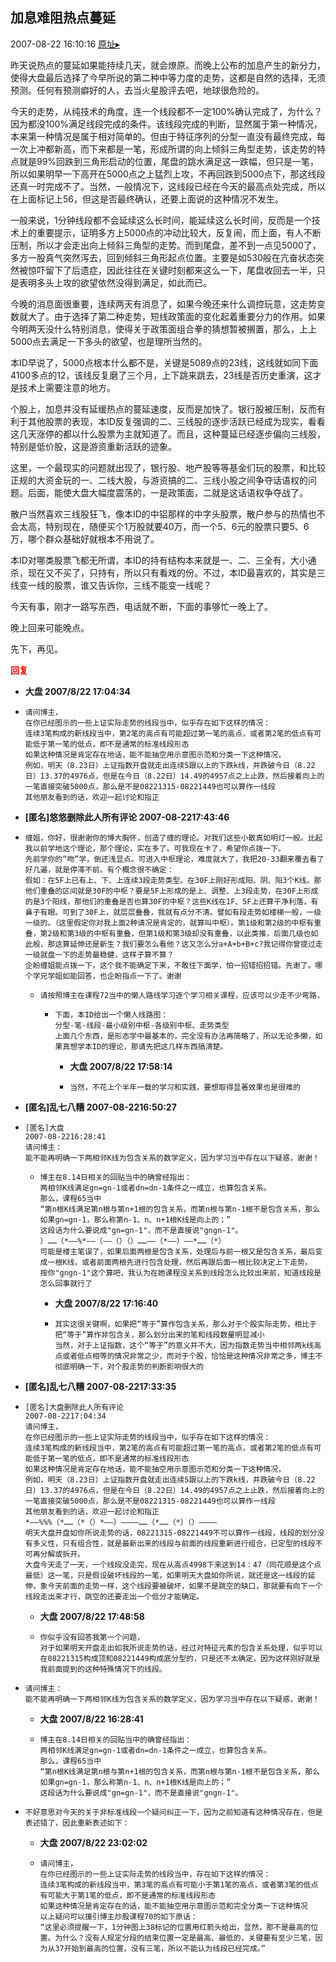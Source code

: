 ## 加息难阻热点蔓延
2007-08-22 16:10:16
[原址▸](http://www.fxgan.com/chan_time/2007_07_12/668.htm)



 昨天说热点的蔓延如果能持续几天，就会燎原。而晚上公布的加息产生的新分力，使得大盘最后选择了今早所说的第二种中等力度的走势，这都是自然的选择，无须预测。任何有预测癖好的人，去当火星股评去吧，地球很危险的。


 


 今天的走势，从纯技术的角度，连一个线段都不一定100%确认完成了，为什么？因为都没100%满足线段完成的条件。该线段完成的判断，显然属于第一种情况，本来第一种情况是属于相对简单的。但由于特征序列的分型一直没有最终完成，每一次上冲都新高，而下来都是一笔，形成所谓的向上倾斜三角型走势，该走势的特点就是99%回跌到三角形启动的位置，尾盘的跳水满足这一跌幅，但只是一笔，所以如果明早一下高开在5000点之上猛烈上攻，不再回跌到5000点下，那这线段还真一时完成不了。当然，一般情况下，这线段已经在今天的最高点处完成，所以在上面标记上56，但这是否最终确认，还要上面说的这种情况不发生。


 


 一般来说，1分钟线段都不会延续这么长时间，能延续这么长时间，反而是一个技术上的重要提示，证明多方上5000点的冲动比较大，反复闹，而上面，有人不断压制，所以才会走出向上倾斜三角型的走势。而到尾盘，差不到一点见5000了，多方一股真气突然泻去，回到倾斜三角形起点位置。主要是如530般在亢奋状态突然被惊吓留下了后遗症，因此往往在关键时刻都来这么一下，尾盘收回去一半，只是表明多头上攻的欲望依然没得到满足，如此而已。


 


 今晚的消息面很重要，连续两天有消息了，如果今晚还来什么调控玩意，这走势变数就大了。由于选择了第二种走势，短线政策面的变化起着重要分力的作用。如果今明两天没什么特别消息，使得关于政策面组合拳的猜想暂被搁置，那么，上上5000点去满足一下多头的欲望，也是理所当然的。


 


 本ID早说了，5000点根本什么都不是，关键是5089点的23线，这线就如同下面4100多点的12，该线反复磨了三个月，上下跳来跳去，23线是否历史重演，这才是技术上需要注意的地方。


 


 个股上，加息并没有延缓热点的蔓延速度，反而是加快了。银行股被压制，反而有利于其他股票的表现，本ID反复强调的二、三线股的逐步活跃已经成为现实，看看这几天涨停的都以什么股票为主就知道了。而且，这种蔓延已经逐步偏向三线股，特别是低价股，这是游资重新活跃的迹象。


 


 这里，一个最现实的问题就出现了，银行股、地产股等等基金们玩的股票，和比较正规的大资金玩的一、二线大股，与游资搞的二、三线小股之间争夺话语权的问题。后面，能使大盘大幅度震荡的，一是政策面，二就是这话语权争夺战了。


 


 散户当然喜欢三线股狂飞，像本ID的中铝那样的中字头股票，散户参与的热情也不会太高，特别现在，随便买个1万股就要40万，而一个5、6元的股票只要5、6万，哪个群众基础好就根本不用说了。


 


 本ID对哪类股票飞都无所谓，本ID的持有结构本来就是一、二、三全有，大小通杀，现在又不买了，只持有，所以只有看戏的份。不过，本ID最喜欢的，其实是三线变一线的股票，谁又告诉你，三线不能变一线呢？


 


 今天有事，刚才一路写东西，电话就不断，下面的事够忙一晚上了。


 


 晚上回来可能晚点。


 


 先下，再见。


 


 


 





<font color='red'>**回复**</font>


- **大盘 2007/8/22 17:04:34**
- ```
  请问博主，
  在你已经图示的一些上证实际走势的线段当中，似乎存在如下这样的情况：
  连续3笔构成的新线段当中，第2笔的高点有可能超过第一笔的高点，或者第2笔的低点有可能低于第一笔的低点，即不是通常的标准线段形态
  如果这种情况是肯定存在地话，能不能抽空用示意图示范和分类一下这种情况，
  例如，明天（8.23日）上证指数开盘就走出连续5跟以上的下跌k线，并跌破今日（8.22日）13.37的4976点，但是在今日（8.22日）14.49的4957点之上止跌，然后接着向上的一笔直接突破5000点，那么是不是08221315-08221449也可以算作一线段
  其他朋友看到的话，欢迎一起讨论和指正
  ```
- **[匿名]悠悠删除此人所有评论 2007-08-2217:43:46**
- ```
  缠姐，你好，很谢谢你的博大胸怀，创造了缠的理论。对我们这些小散真如明灯一般。比起我以前学地这个理论，那个理论，实在多了。可我现在卡了，希望你点拨一下。
  先前学你的“吻”学，倒还浅显点。可进入中枢理论，难度就大了，我把20-33翻来覆去看了好几遍，就是停滞不前。有个概念很不确定：
  假如：在5F上已有上、下、上连续3段走势类型。在30F上刚好形成阳、阴、阳3个K线。那他们重叠的区间就是30F的中枢？要是5F上形成的是上、调整、上3段走势，在30F上形成的是3个阳线，那他们的重叠是否也算30F的中枢？这些K线在1F、5F上还算干净利落，有鼻子有眼。可到了30F上，就层层叠叠，我就有点分不清。譬如有段走势如楼梯一般，一级一级的。（这里假定你对我上面2种请况是肯定的，就算叫中枢）。第1级和第2级的中枢有重叠，第2级和第3级的中枢有重叠，但第1级和第3级却没有重叠，以此类推，后面几级也如此般，那这算延伸还是新生？我们要怎么看他？这又怎么分a+A+b+B+c?我记得你曾提过走一级就盘一下的走势最稳健，这样子算不算？
  企盼缠姐能点拨一下，这个我不能确定下来，不敢往下面学，怕一招错招招错。先谢了。哪个学兄学姐如能回答，也企盼指点一下了。谢谢
  ```
   - ```
     请按照博主在课程72当中的懒人路线学习逐个学习相关课程，应该可以少走不少弯路，
     ```
      - ```
        下面，本ID给出一个懒人线路图：
        分型-笔-线段-最小级别中枢-各级别中枢、走势类型
        上面几个东西，是形态学中最基本的，完全没有办法再简略了，所以无论多懒，如果真想学本ID的理论，那请先把这几样东西搞清楚。
        ```
         - **大盘 2007/8/22 17:58:14**
         - ```
           当然，不花上个半年一载的学习和实践，要想取得显著效果也是很难的
           ```
- **[匿名]乱七八糟 2007-08-2216:50:27**
- ```
  [匿名]大盘
  2007-08-2216:28:41
  请问博主：
  能不能再明确一下两相邻K线为包含关系的数学定义，因为学习当中存在以下疑惑，谢谢！
  ```
   - ```
     博主在8.14日相关的回贴当中的确曾经指出：
     两相邻K线满足gn=gn-1或者dn=dn-1条件之一成立，也算包含关系。
     那么，课程65当中
     “第n根K线满足第n根与第n+1根的包含关系，而第n根与第n-1根不是包含关系，那么如果gn=gn-1，那么称第n-1、n、n+1根K线是向上的；”
     这段话为什么要说成"gn=gn-1"，而不是直接说"gngn-1"。
     ）……（*――%*――（――（）（）……――（*――）――*……（*）
     可能是楼主笔误了，如果后面两根是包含关系，处理后与前一根又是包含关系，最后变成一根K线，或者前面两根先进行包含处理，然后再跟后面一根比较决定上下走势。
     按你"gngn-1"这个算吧，我认为在她课程没关系到线段怎么比较出来前，知道线段是怎么回事就行了
     ```
      - **大盘 2007/8/22 17:16:40**
      - ```
        其实这很关键啊，如果把“等于”算作包含关系，那么对于个股实际走势，相比于把“等于”算作非包含关，那么划分出来的笔和线段数量明显减小
        当然，对于上证指数，这个“等于”的意义并不大，因为指数走势当中相邻两k线高点或者低点相等的情况非常之少，而对于个股，恰恰是这种情况非常之多，博主不彻底明确一下，对个股走势的判断影响很大的
        ```
- **[匿名]乱七八糟 2007-08-2217:33:35**
- ```
  [匿名]大盘删除此人所有评论
  2007-08-2217:04:34
  请问博主，
  在你已经图示的一些上证实际走势的线段当中，似乎存在如下这样的情况：
  连续3笔构成的新线段当中，第2笔的高点有可能超过第一笔的高点，或者第2笔的低点有可能低于第一笔的低点，即不是通常的标准线段形态
  如果这种情况是肯定存在地话，能不能抽空用示意图示范和分类一下这种情况，
  例如，明天（8.23日）上证指数开盘就走出连续5跟以上的下跌k线，并跌破今日（8.22日）13.37的4976点，但是在今日（8.22日）14.49的4957点之上止跌，然后接着向上的一笔直接突破5000点，那么是不是08221315-08221449也可以算作一线段
  其他朋友看到的话，欢迎一起讨论和指正
  *――%%%（*……（*（）*――）――――……（*……（*）（）――――
  明天大盘开盘如你所说走势的话，08221315-08221449不可以算作一线段，线段的划分没有多义性，只有组合性，就是最新出来的线段与前面的线段重新进行组合，已定型的线段不可再分解或拆开。
  大盘今天走了一天，一个线段没走完，现在从高点4998下来这到14：47（同花顺是这个点最低）这一笔，只是假设破坏线段的一笔，如果明天大盘如你所说，就还是这一线段的延伸，象今天前面的走势一样，这个线段要被破坏，如果不是跳空的缺口，那就要有向下一个线段走出来才行，跳空的还要走出一个低分才能确定。
  ```
   - **大盘 2007/8/22 17:48:58**
   - ```
     你似乎没有回答我第一个问题，
     对于如果明天开盘走出如我所说走势的话，经过对特征元素的包含关系处理，似乎可以在08221315构成顶和08221449构成底分型的，只是还不太确定，因为这样刚好就是我前面提到的这种特殊情况下的线段。
     ```
- ```
  请问博主：
  能不能再明确一下两相邻K线为包含关系的数学定义，因为学习当中存在以下疑惑，谢谢！
  ```
   - **大盘 2007/8/22 16:28:41**
   - ```
     博主在8.14日相关的回贴当中的确曾经指出：
     两相邻K线满足gn=gn-1或者dn=dn-1条件之一成立，也算包含关系。
     那么，课程65当中
     “第n根K线满足第n根与第n+1根的包含关系，而第n根与第n-1根不是包含关系，那么如果gn=gn-1，那么称第n-1、n、n+1根K线是向上的；”
     这段话为什么要说成"gn=gn-1"，而不是直接说"gngn-1"。
     ```
- ```
  不好意思对今天的关于非标准线段一个疑问纠正一下，因为之前知道有这种情况存在，但是表述错了，因此重新表述如下：
  ```
   - **大盘 2007/8/22 23:02:02**
   - ```
     请问博主，
     在你已经图示的一些上证实际走势的线段当中，存在如下这样的情况：
     连续3笔构成的新线段当中，第3笔的高点有可能小于第1笔的高点，或者第3笔的低点有可能大于第1笔的低点，即不是通常的标准线段形态
     如果这种情况是肯定存在的话，能不能抽空用示意图示范和完全分类一下这种情况
     以上疑问可以援引博主炒股课程70的如下原话：
     “这里必须提醒一下，1分钟图上38标记的位置用红箭头给出，显然，那不是最高的位置。为什么？没有人规定分段的结束位置一定是最高、最低的，关键要有至少三笔，因为从37开始到最高的位置，没有三笔，所以不能认为线段已经完成。”
     ```
